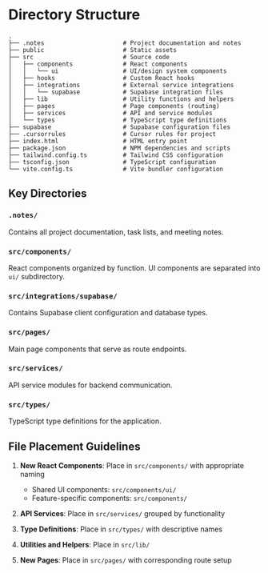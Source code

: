 # Directory Structure

```
.
├── .notes                      # Project documentation and notes
├── public                      # Static assets
├── src                         # Source code
│   ├── components              # React components
│   │   └── ui                  # UI/design system components
│   ├── hooks                   # Custom React hooks
│   ├── integrations            # External service integrations
│   │   └── supabase            # Supabase integration files
│   ├── lib                     # Utility functions and helpers
│   ├── pages                   # Page components (routing)
│   ├── services                # API and service modules
│   └── types                   # TypeScript type definitions
├── supabase                    # Supabase configuration files
├── .cursorrules                # Cursor rules for project
├── index.html                  # HTML entry point
├── package.json                # NPM dependencies and scripts
├── tailwind.config.ts          # Tailwind CSS configuration
├── tsconfig.json               # TypeScript configuration
└── vite.config.ts              # Vite bundler configuration
```

## Key Directories

### `.notes/`
Contains all project documentation, task lists, and meeting notes.

### `src/components/`
React components organized by function. UI components are separated into `ui/` subdirectory.

### `src/integrations/supabase/`
Contains Supabase client configuration and database types.

### `src/pages/`
Main page components that serve as route endpoints.

### `src/services/`
API service modules for backend communication.

### `src/types/`
TypeScript type definitions for the application.

## File Placement Guidelines

1. **New React Components**: Place in `src/components/` with appropriate naming
   - Shared UI components: `src/components/ui/`
   - Feature-specific components: `src/components/`

2. **API Services**: Place in `src/services/` grouped by functionality

3. **Type Definitions**: Place in `src/types/` with descriptive names

4. **Utilities and Helpers**: Place in `src/lib/`

5. **New Pages**: Place in `src/pages/` with corresponding route setup 